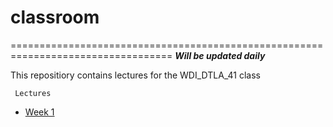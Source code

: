 
# **classroom**
==================================================================================
**_Will be updated daily_**

This repositiory contains lectures for the WDI_DTLA_41 class

``` Lectures```        
* [Week 1](./unit_a/week_01)







